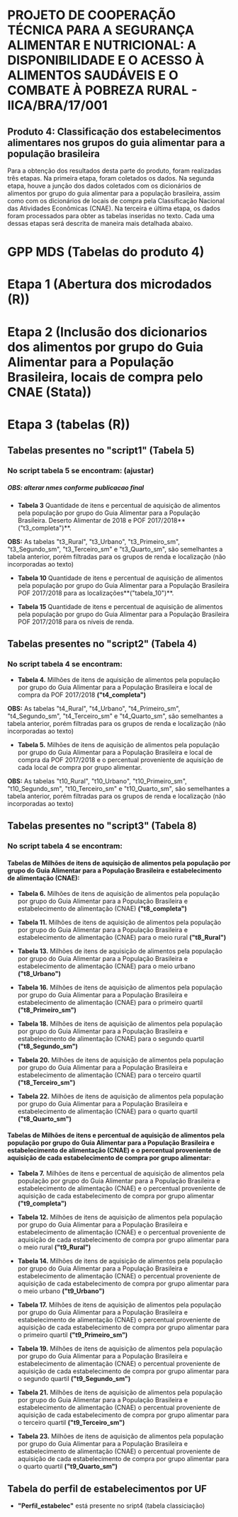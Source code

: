 # PROJETO DE COOPERAÇÃO TÉCNICA PARA A SEGURANÇA ALIMENTAR E NUTRICIONAL: A DISPONIBILIDADE E O ACESSO À ALIMENTOS SAUDÁVEIS E O COMBATE À POBREZA RURAL - IICA/BRA/17/001

## **Produto 4**: Classificação dos estabelecimentos alimentares nos grupos do guia alimentar para a população brasileira

Para a obtenção dos resultados desta parte do produto, foram realizadas três etapas. Na primeira etapa, foram coletados os dados. Na segunda etapa, houve a junção dos dados coletados com os dicionários de alimentos por grupo do guia alimentar para a população brasileira, assim como com os dicionários de locais de compra pela Classificação Nacional das Atividades Econômicas (CNAE). Na terceira e última etapa, os dados foram processados para obter as tabelas inseridas no texto. Cada uma dessas etapas será descrita de maneira mais detalhada abaixo.

# GPP MDS (Tabelas do produto 4)

# Etapa 1 (Abertura dos microdados (R))

# Etapa 2 (Inclusão dos dicionarios dos alimentos por grupo do Guia Alimentar para a População Brasileira, locais de compra pelo CNAE (Stata))

# Etapa 3 (tabelas (R))

## Tabelas presentes no "script1" (Tabela 5)

### No script tabela 5 se encontram: (ajustar)

##### **OBS: alterar nmes conforme publicacao final**

-   **Tabela 3** Quantidade de itens e percentual de aquisição de alimentos pela população por grupo do Guia Alimentar para a População Brasileira. Deserto Alimentar de 2018 e POF 2017/2018**("t3_completa")**.

**OBS:** As tabelas "t3_Rural", "t3_Urbano", "t3_Primeiro_sm", "t3_Segundo_sm", "t3_Terceiro_sm" e "t3_Quarto_sm", são semelhantes a tabela anterior, porém filtradas para os grupos de renda e localização (não incorporadas ao texto)

-   **Tabela 10** Quantidade de itens e percentual de aquisição de alimentos pela população por grupo do Guia Alimentar para a População Brasileira POF 2017/2018 para as localizações**("tabela_10")**.

-   **Tabela 15** Quantidade de itens e percentual de aquisição de alimentos pela população por grupo do Guia Alimentar para a População Brasileira POF 2017/2018 para os níveis de renda.

## Tabelas presentes no "script2" (Tabela 4)

### No script tabela 4 se encontram:

-   **Tabela 4.** Milhões de itens de aquisição de alimentos pela população por grupo do Guia Alimentar para a População Brasileira e local de compra da POF 2017/2018 **("t4_completa")**

**OBS:** As tabelas "t4_Rural", "t4_Urbano", "t4_Primeiro_sm", "t4_Segundo_sm", "t4_Terceiro_sm" e "t4_Quarto_sm", são semelhantes a tabela anterior, porém filtradas para os grupos de renda e localização (não incorporadas ao texto)

-   **Tabela 5.** Milhões de itens de aquisição de alimentos pela população por grupo do Guia Alimentar para a População Brasileira e local de compra da POF 2017/2018 e o percentual proveniente de aquisição de cada local de compra por grupo alimentar.

**OBS:** As tabelas "t10_Rural", "t10_Urbano", "t10_Primeiro_sm", "t10_Segundo_sm", "t10_Terceiro_sm" e "t10_Quarto_sm", são semelhantes a tabela anterior, porém filtradas para os grupos de renda e localização (não incorporadas ao texto)

## Tabelas presentes no "script3" (Tabela 8)

### No script tabela 4 se encontram:

#### Tabelas de Milhões de itens de aquisição de alimentos pela população por grupo do Guia Alimentar para a População Brasileira e estabelecimento de alimentação (CNAE):

-   **Tabela 6.** Milhões de itens de aquisição de alimentos pela população por grupo do Guia Alimentar para a População Brasileira e estabelecimento de alimentação (CNAE) **("t8_completa")**

-   **Tabela 11.** Milhões de itens de aquisição de alimentos pela população por grupo do Guia Alimentar para a População Brasileira e estabelecimento de alimentação (CNAE) para o meio rural **("t8_Rural")**

-   **Tabela 13.** Milhões de itens de aquisição de alimentos pela população por grupo do Guia Alimentar para a População Brasileira e estabelecimento de alimentação (CNAE) para o meio urbano **("t8_Urbano")**

-   **Tabela 16.** Milhões de itens de aquisição de alimentos pela população por grupo do Guia Alimentar para a População Brasileira e estabelecimento de alimentação (CNAE) para o primeiro quartil **("t8_Primeiro_sm")**

-   **Tabela 18.** Milhões de itens de aquisição de alimentos pela população por grupo do Guia Alimentar para a População Brasileira e estabelecimento de alimentação (CNAE) para o segundo quartil **("t8_Segundo_sm")**

-   **Tabela 20.** Milhões de itens de aquisição de alimentos pela população por grupo do Guia Alimentar para a População Brasileira e estabelecimento de alimentação (CNAE) para o terceiro quartil **("t8_Terceiro_sm")**

-   **Tabela 22.** Milhões de itens de aquisição de alimentos pela população por grupo do Guia Alimentar para a População Brasileira e estabelecimento de alimentação (CNAE) para o quarto quartil **("t8_Quarto_sm")**

#### Tabelas de Milhões de itens e percentual de aquisição de alimentos pela população por grupo do Guia Alimentar para a População Brasileira e estabelecimento de alimentação (CNAE) e o percentual proveniente de aquisição de cada estabelecimento de compra por grupo alimentar:

-   **Tabela 7.** Milhões de itens e percentual de aquisição de alimentos pela população por grupo do Guia Alimentar para a População Brasileira e estabelecimento de alimentação (CNAE) e o percentual proveniente de aquisição de cada estabelecimento de compra por grupo alimentar **("t9_completa")**

-   **Tabela 12.** Milhões de itens de aquisição de alimentos pela população por grupo do Guia Alimentar para a População Brasileira e estabelecimento de alimentação (CNAE) e o percentual proveniente de aquisição de cada estabelecimento de compra por grupo alimentar para o meio rural **("t9_Rural")**

-   **Tabela 14.** Milhões de itens de aquisição de alimentos pela população por grupo do Guia Alimentar para a População Brasileira e estabelecimento de alimentação (CNAE) o percentual proveniente de aquisição de cada estabelecimento de compra por grupo alimentar para o meio urbano **("t9_Urbano")**

-   **Tabela 17.** Milhões de itens de aquisição de alimentos pela população por grupo do Guia Alimentar para a População Brasileira e estabelecimento de alimentação (CNAE) o percentual proveniente de aquisição de cada estabelecimento de compra por grupo alimentar para o primeiro quartil **("t9_Primeiro_sm")**

-   **Tabela 19.** Milhões de itens de aquisição de alimentos pela população por grupo do Guia Alimentar para a População Brasileira e estabelecimento de alimentação (CNAE) o percentual proveniente de aquisição de cada estabelecimento de compra por grupo alimentar para o segundo quartil **("t9_Segundo_sm")**

-   **Tabela 21.** Milhões de itens de aquisição de alimentos pela população por grupo do Guia Alimentar para a População Brasileira e estabelecimento de alimentação (CNAE) o percentual proveniente de aquisição de cada estabelecimento de compra por grupo alimentar para o terceiro quartil **("t9_Terceiro_sm")**

-   **Tabela 23.** Milhões de itens de aquisição de alimentos pela população por grupo do Guia Alimentar para a População Brasileira e estabelecimento de alimentação (CNAE) o percentual proveniente de aquisição de cada estabelecimento de compra por grupo alimentar para o quarto quartil **("t9_Quarto_sm")**

## Tabela do perfil de estabelecimentos por UF

-   **"Perfil_estabelec"** está presente no sript4 (tabela classiciação)
